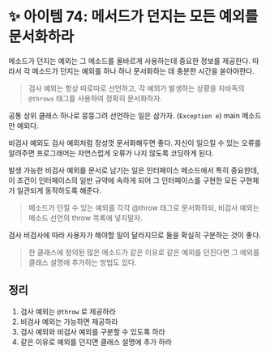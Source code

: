 # ✨ 아이템 74: 메서드가 던지는 모든 예외를 문서화하라

메소드가 던지는 예외는 그 메소드를 올바르게 사용하는데 중요한 정보를 제공한다. 따라서 각 메소드가 던지는 예외를 하나 하나 문서화하는 데 충분한 시간을 쏟아야한다.

> 검사 예외는 항상 따로따로 선언하고, 각 예외가 발생하는 상황을 자바독의 `@throws` 태그를 사용하여 정확히 문서화하자.

공통 상위 클래스 하나로 뭉뚱그려 선언하는 일은 삼가자. (`Exception e`) main 메소드만 예외다.

비검사 예외도 검사 예외처럼 정성껏 문서화해두면 좋다. 자신이 일으킬 수 있는 오류를 알려주면 프로그래머는 자연스럽게 오류가 나지 않도록 코딩하게 된다.

발생 가능한 비검사 예외를 문서로 남기는 일은 인터페이스 메소드에서 특히 중요한데, 이 조건이 인터페이스의 일반 규약에 속하게 되어 그 인터페이스를 구현한 모든 구현체가 일관되게 동작하도록 해준다.

> 메소드가 던질 수 있는 예외를 각각 @throw 태그로 문서화하되, 비검사 예외는 메소드 선언의 throw 목록에 넣지말자.

검사 비검사에 따라 사용자가 해야할 일이 달라지므로 둘을 확실히 구분하는 것이 좋다.

> 한 클래스에 정의된 많은 메소드가 같은 이유로 같은 예외를 던진다면 그 예외를 클래스 설명에 추가하는 방법도 있다.

## 정리

1. 검사 예외는 `@throw` 로 제공하라
2. 비검사 예외는 가능하면 제공하라
3. 검사 예외와 비검사 예외를 구분할 수 있도록 하라
4. 같은 이유로 예외를 던지면 클래스 설명에 추가 하라
